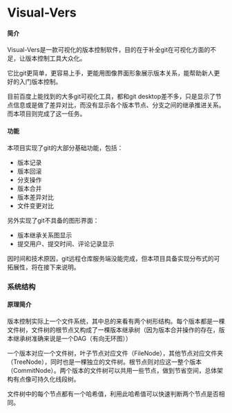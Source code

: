 # Visual-Vers



#### 简介

Visual-Vers是一款可视化的版本控制软件，目的在于补全git在可视化方面的不足，让版本控制工具大众化。

它比git更简单，更容易上手，更能用图像界面形象展示版本关系，能帮助新人更好的入门版本控制。

目前百度上能找到的大多git可视化工具，都和git desktop差不多，只是显示了节点信息或是做了差异对比，而没有显示各个版本节点、分支之间的继承推进关系。而本项目则完成了这一任务。



#### 功能

本项目实现了git的大部分基础功能，包括：

- 版本记录
- 版本回滚
- 分支操作
- 版本合并
- 版本差异对比
- 文件变更对比

另外实现了git不具备的图形界面：

- 版本继承关系图显示
- 提交用户、提交时间、评论记录显示

因时间和技术原因，git远程仓库服务端没能完成，但本项目具备实现分布式的可拓展性，将在接下来说明。



### 系统结构

#### 原理简介

版本控制实际上一个文件系统，其中总的来看有两个树形结构。每个版本都是一棵文件树，文件树的根节点又构成了一棵版本继承树（因为版本合并操作的存在，版本继承树准确来说是一个DAG（有向无环图））

一个版本对应一个文件树，叶子节点对应文件（FileNode），其他节点对应文件夹（TreeNode），同时也是一棵独立的文件树。根节点则对应这一整个版本（CommitNode）。两个版本的文件树可以共用一些节点，做到节省空间，总体架构有点像可持久化线段树。

文件树中的每个节点都有一个哈希值，利用此哈希值可以快速判断两个节点是否相同。






